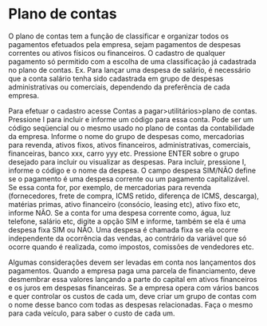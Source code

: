 # Plano de contas

O plano de contas tem a função de classificar e organizar todos os pagamentos efetuados pela empresa, sejam pagamentos de despesas correntes ou ativos físicos ou financeiros. O cadastro de qualquer pagamento só permitido com a escolha de uma classificação já cadastrada no plano de contas. Ex. Para lançar uma despesa de salário, é necessário que a conta salário tenha sido cadastrada em grupo de despesas administrativas ou comerciais, dependendo da preferência de cada empresa.

Para efetuar o cadastro acesse Contas a pagar>utilitários>plano de contas. Pressione I para incluir e informe um código para essa conta. Pode ser um código seqüencial ou o mesmo usado no plano de contas da contabilidade da empresa. Informe o nome do grupo de despesas como, mercadorias para revenda, ativos fixos, ativos financeiros, administrativas, comerciais, financeiras, banco xxx, carro yyy etc.  Pressione ENTER sobre o grupo desejado para incluir ou visualizar as despesas. Para incluir, pressione I, informe o código e o nome da despesa. O campo despesa SIM/NÃO define se o pagamento é uma despesa corrente ou um pagamento capitalizável. Se essa conta for, por exemplo, de mercadorias para revenda (fornecedores, frete de compra, ICMS retido, diferença de ICMS, descarga), matérias primas, ativo financeiro (consócio, leasing etc), ativo fixo etc, informe NÃO.  Se a conta for uma despesa corrente como, água, luz telefone, salário etc, digite a opção SIM e informe, também se ela é uma despesa fixa SIM ou NÃO. Uma despesa é chamada fixa se ela ocorre independente da ocorrência das vendas, ao contrário da variável que só ocorre quando  é realizada, como impostos, comissões de vendedores etc.

Algumas considerações devem ser levadas em conta nos lançamentos dos pagamentos. Quando a empresa paga uma parcela de financiamento, deve desmembrar essa valores lançando a parte do capital em ativos financeiros e os juros em despesas financeiras. Se a empresa opera com vários bancos e quer controlar os custos de cada um, deve criar um grupo de contas com o nome desse banco com todas as despesas relacionadas. Faça o mesmo para cada veículo, para saber o custo de cada um.